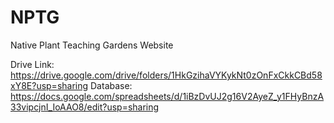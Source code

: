 # NPTG
Native Plant Teaching Gardens Website

Drive Link: https://drive.google.com/drive/folders/1HkGzihaVYKykNt0zOnFxCkkCBd58xY8E?usp=sharing
Database: https://docs.google.com/spreadsheets/d/1iBzDvUJ2g16V2AyeZ_y1FHyBnzA33vipcjnI_IoAAO8/edit?usp=sharing
